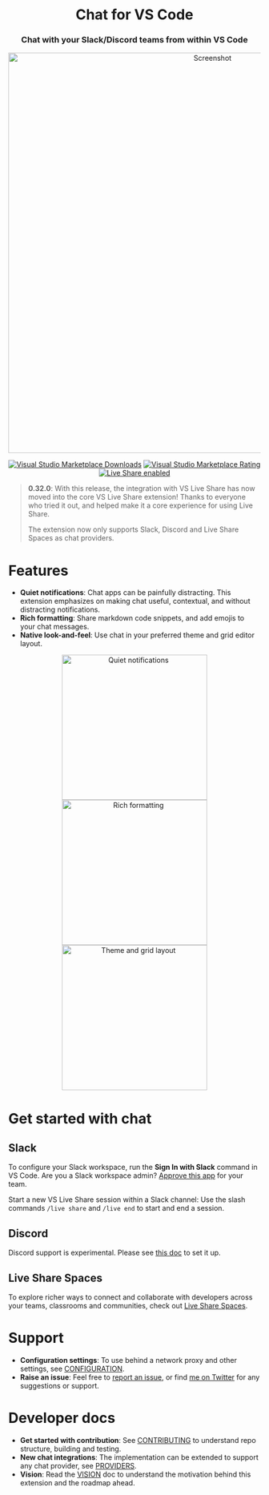 <h1 align="center">Chat for VS Code</h1>

<h3 align="center">Chat with your Slack/Discord teams from within VS Code</h3>

<p align="center"><img src="https://raw.githubusercontent.com/karigari/vscode-chat/master/readme/Live Share Chat.gif" alt="Screenshot" width="800" /></p>

<p align="center">
    <a href="https://marketplace.visualstudio.com/items?itemName=karigari.chat"><img alt="Visual Studio Marketplace Downloads" src="https://img.shields.io/visual-studio-marketplace/d/karigari.chat"></a>
    <a href="https://marketplace.visualstudio.com/items?itemName=karigari.chat"><img alt="Visual Studio Marketplace Rating" src="https://img.shields.io/visual-studio-marketplace/r/karigari.chat"></a>
    <a href="https://aka.ms/vsls"><img src="https://aka.ms/vsls-badge" alt="Live Share enabled" /></a>
</p>

> **0.32.0**: With this release, the integration with VS Live Share has now moved into the core VS Live Share extension! Thanks to everyone who tried it out, and helped make it a core experience for using Live Share.
> 
> The extension now only supports Slack, Discord and Live Share Spaces as chat providers.

# Features

- **Quiet notifications**: Chat apps can be painfully distracting. This extension emphasizes on making chat useful, contextual, and without distracting notifications.
- **Rich formatting**: Share markdown code snippets, and add emojis to your chat messages.
- **Native look-and-feel**: Use chat in your preferred theme and grid editor layout.

<p align="center">
    <img src="https://raw.githubusercontent.com/karigari/vscode-chat/master/readme/feature-1-magnifier.png" alt="Quiet notifications" width="290" />
    <img src="https://raw.githubusercontent.com/karigari/vscode-chat/master/readme/feature-2.png" alt="Rich formatting" width="290" />
    <img src="https://raw.githubusercontent.com/karigari/vscode-chat/master/readme/feature-3.png" alt="Theme and grid layout" width="290" />
</p>

# Get started with chat

## Slack

To configure your Slack workspace, run the **Sign In with Slack** command in VS Code. Are you a Slack workspace admin? [Approve this app](https://slack.com/apps/ACB4LQKN1-slack-chat-for-vs-code) for your team.

Start a new VS Live Share session within a Slack channel: Use the slash commands `/live share` and `/live end` to start and end a session.

## Discord

Discord support is experimental. Please see [this doc](docs/DISCORD.md) to set it up.

## Live Share Spaces

To explore richer ways to connect and collaborate with developers across your teams, classrooms and communities, check out [Live Share Spaces](https://marketplace.visualstudio.com/items?itemName=vsls-contrib.spaces).

# Support

- **Configuration settings**: To use behind a network proxy and other settings, see [CONFIGURATION](docs/CONFIG.md).
- **Raise an issue**: Feel free to [report an issue](https://github.com/karigari/vscode-chat/issues), or find [me on Twitter](https://twitter.com/arjunattam) for any suggestions or support.

# Developer docs

- **Get started with contribution**: See [CONTRIBUTING](docs/CONTRIBUTING.md) to understand repo structure, building and testing.
- **New chat integrations**: The implementation can be extended to support any chat provider, see [PROVIDERS](docs/PROVIDERS.md).
- **Vision**: Read the [VISION](VISION.md) doc to understand the motivation behind this extension and the roadmap ahead.
